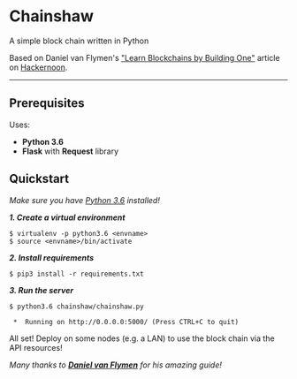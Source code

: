 # Chainshaw

A simple block chain written in Python

Based on Daniel van Flymen's ["Learn Blockchains by Building One"](https://hackernoon.com/learn-blockchains-by-building-one-117428612f46) article on [Hackernoon](https://hackernoon.com/).

___

## Prerequisites

Uses:
* **Python 3.6**
* **Flask** with **Request** library

## Quickstart

*Make sure you have [Python 3.6](https://www.python.org/downloads/) installed!*

***1. Create a virtual environment***

```
$ virtualenv -p python3.6 <envname>
$ source <envname>/bin/activate
```

***2. Install requirements***

```
$ pip3 install -r requirements.txt
```

***3. Run the server***

```
$ python3.6 chainshaw/chainshaw.py

 *  Running on http://0.0.0.0:5000/ (Press CTRL+C to quit)
```

All set! Deploy on some nodes (e.g. a LAN) to use the block chain via the API resources!

*Many thanks to ***[Daniel van Flymen](https://github.com/dvf)*** for his amazing guide!*
